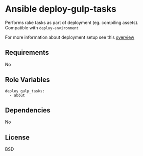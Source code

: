 Ansible deploy-gulp-tasks
=========================

Performs rake tasks as part of deployment (eg. compiling assets). Compatible
with `deploy-environment`

For more information about deployment setup see this [overview](https://github.com/kunik/ansible-role-deploy-metadata/blob/master/USAGE.md)

Requirements
------------

No

Role Variables
--------------

```
deploy_gulp_tasks:
  - about
```

Dependencies
------------

No

License
-------

BSD
